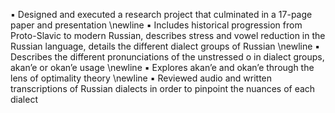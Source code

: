 ▪ Designed and executed a research project that culminated in a 17-page paper and presentation \newline
▪ Includes historical progression from Proto-Slavic to modern Russian, describes stress and vowel reduction in the
Russian language, details the different dialect groups of Russian \newline
▪ Describes the different pronunciations of the unstressed o in dialect groups, akan’e or okan’e usage \newline
▪ Explores akan’e and okan’e through the lens of optimality theory \newline
▪ Reviewed audio and written transcriptions of Russian dialects in order to pinpoint the nuances of each dialect
